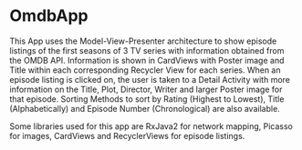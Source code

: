 # OmdbApp
This App uses the Model-View-Presenter architecture to show episode listings of the first seasons of 3 TV series with information obtained from the OMDB API. Information is shown in CardViews with Poster image and Title within each corresponding Recycler View for each series. 
When an episode listing is clicked on, the user is taken to a Detail Activity with more information on the Title, Plot, Director, Writer and larger Poster image for that episode.
Sorting Methods to sort by Rating (Highest to Lowest), Title (Alphabetically) and Episode Number (Chronological) are also available. 

Some libraries used for this app are RxJava2 for network mapping, Picasso for images, CardViews and RecyclerViews for episode listings.
